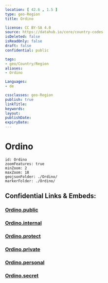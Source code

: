 ```yaml
---
location: [ 42.6 , 1.5 ] 
type: geo-Region
title: Ordino

license: CC BY-SA 4.0
source: https://datahub.io/core/country-codes
isDeleted: false
isReadOnly: false
draft: false
confidential: public

tags:
- geo/Country/Region
aliases:
- Ordino

Languages:
- de

cssclasses: geo-Region
publish: true
linkTitle: 
keywords: 
layout: 
publishDate: 
expiryDate: 
---
```


# Ordino

```leaflet
id: Ordino
zoomFeatures: true 
minZoom: 2 
maxZoom: 18
geojsonFolder: ./Ordino/
markerFolder: ./Ordino/
```


## Confidential Links & Embeds: 

### [Ordino.public](/_public/\Earth\Continent\Europe\Europe~South\Andorra\Counties~AndorraOrdino.public.md) 

### [Ordino.internal](/_internal/\Earth\Continent\Europe\Europe~South\Andorra\Counties~AndorraOrdino.internal.md) 

### [Ordino.protect](/_protect/\Earth\Continent\Europe\Europe~South\Andorra\Counties~AndorraOrdino.protect.md) 

### [Ordino.private](/_private/\Earth\Continent\Europe\Europe~South\Andorra\Counties~AndorraOrdino.private.md) 

### [Ordino.personal](/_personal/\Earth\Continent\Europe\Europe~South\Andorra\Counties~AndorraOrdino.personal.md) 

### [Ordino.secret](/_secret/\Earth\Continent\Europe\Europe~South\Andorra\Counties~AndorraOrdino.secret.md)

